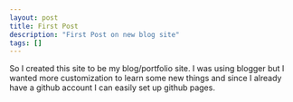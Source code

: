 ```yaml
---
layout: post
title: First Post
description: "First Post on new blog site"
tags: []
---
```

So I created this site to be my blog/portfolio site. I was using blogger but I wanted more customization to learn some new things and since I already have a github account I can easily set up github pages.

